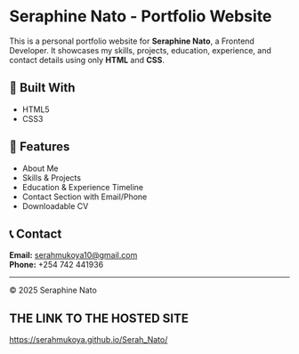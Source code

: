 # Seraphine Nato - Portfolio Website

This is a personal portfolio website for **Seraphine Nato**, a Frontend Developer. It showcases my skills, projects, education, experience, and contact details using only **HTML** and **CSS**.

## 🔧 Built With
- HTML5  
- CSS3 

## 📁 Features
- About Me  
- Skills & Projects  
- Education & Experience Timeline  
- Contact Section with Email/Phone  
- Downloadable CV

## 📞 Contact
**Email:** serahmukoya10@gmail.com  
**Phone:** +254 742 441936

---

© 2025 Seraphine Nato

## THE LINK TO THE HOSTED SITE
https://serahmukoya.github.io/Serah_Nato/

